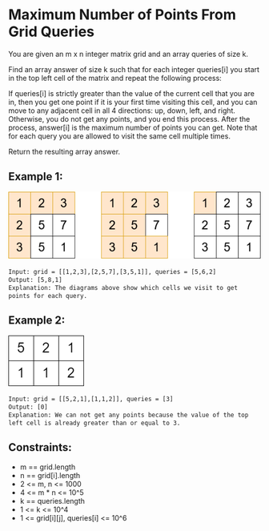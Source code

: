 # Maximum Number of Points From Grid Queries

You are given an m x n integer matrix grid and an array queries of size k.

Find an array answer of size k such that for each integer queries[i] you start in the top left cell of the matrix and repeat the following process:

If queries[i] is strictly greater than the value of the current cell that you are in, then you get one point if it is your first time visiting this cell, and you can move to any adjacent cell in all 4 directions: up, down, left, and right.
Otherwise, you do not get any points, and you end this process.
After the process, answer[i] is the maximum number of points you can get. Note that for each query you are allowed to visit the same cell multiple times.

Return the resulting array answer.

## Example 1:

![Example 1](./images/ex1.png)

```
Input: grid = [[1,2,3],[2,5,7],[3,5,1]], queries = [5,6,2]
Output: [5,8,1]
Explanation: The diagrams above show which cells we visit to get points for each query.
```

## Example 2:

![Example 2](./images/ex2.png)

```
Input: grid = [[5,2,1],[1,1,2]], queries = [3]
Output: [0]
Explanation: We can not get any points because the value of the top left cell is already greater than or equal to 3.
```

## Constraints:

- m == grid.length
- n == grid[i].length
- 2 <= m, n <= 1000
- 4 <= m \* n <= 10^5
- k == queries.length
- 1 <= k <= 10^4
- 1 <= grid[i][j], queries[i] <= 10^6
